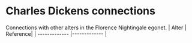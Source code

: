 # Charles Dickens connections
Connections with other alters in the Florence Nightingale egonet.
| Alter  | Reference|
| ------------- |------------- |

